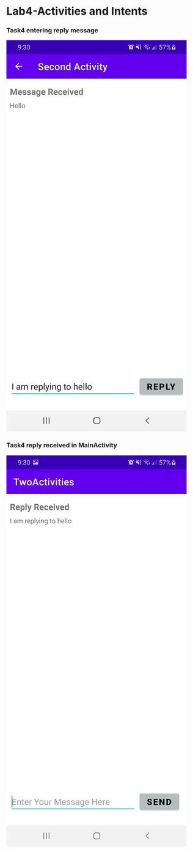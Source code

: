 # Lab4-Activities and Intents
### Task4 entering reply message 
![](./lab4ss1.jpg)
### Task4 reply received in MainActivity
![](./lab4ss2.jpg)

